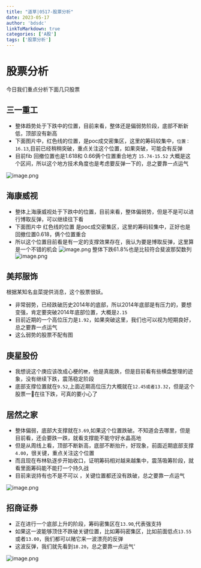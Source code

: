 ```yaml
---
title: "道草|0517-股票分析"
date: 2023-05-17
author: 'bdsdc'
linkToMarkdown: true
categories: ['A股']
tags: ['股票分析']
---
```

# 股票分析
今日我们重点分析下面几只股票

## 三一重工
- 整体趋势处于下跌中的位置，目前来看，整体还是偏弱势阶段，底部不断新低，顶部没有新高
- 下面图片中，红色线的位置，是poc成交密集区，这里的筹码较集中，`位置：16.13`,目前已经稍稍突破，重点关注这个位置，如果突破，可能会有反弹
- 目前fib 回撤位置也是1.618和 0.66俩个位置重合地方  `15.74-15.52` 大概是这个区间，所以这个地方技术角度也是考虑要反弹一下的，总之要靠一点运气

![image.png](https://bdsblog.oss-cn-shanghai.aliyuncs.com/blog/20230517211736.png)


## 海康威视
- 整体上海康威视处于下跌中的位置，目前来看，整体偏弱势，但是不是可以进行博取反弹，可以继续往下看
- 下面图片中 红色线的位置 是poc成交密集区，这里的筹码较集中，正好也是回撤位置0.618，俩个位置重合
- 所以这个位置目前看是有一定的支撑效果存在，我认为要是博取反弹，这里算是一个不错的机会
![image.png](https://bdsblog.oss-cn-shanghai.aliyuncs.com/blog/20230517203303.png)
整体下跌61.8%也是比较符合斐波那契数列
![image.png](https://bdsblog.oss-cn-shanghai.aliyuncs.com/blog/20230517203754.png)

## 美邦服饰
根据某知名韭菜提供消息，这个股票很妖。
- 非常弱势，已经跌破历史2014年的底部，所以2014年底部是有压力的，要想变强，肯定要突破2014年底部位置，大概是`2.15`
- 目前近期的一个高位压力是`1.92`，如果突破这里，我们也可以视为短期良好，总之要靠一点运气
- 这么弱势的股票不配有图

## 庚星股份
- 我想说这个庚应该改成心梗的`梗`，他是真能跌，但是目前看有些横盘整理的迹象，没有继续下跌，震荡稳定阶段
- 底部支撑位置就在`9.52`,上面近期高位压力大概就在`12.45或者13.32`，但是这个股票一🥚在往下跌，可真的要小心了 

## 居然之家
- 整体偏弱，底部大支撑就在`3.69`,如果这个位置跌破。不知道会去哪里，但是目前看，还会要跌一跌，就看支撑能不能守好水晶高地
- 但是从周线上看，顶部不断新高，底部不断抬升，好现象，前面近期底部支撑`4.00`，很关键，重点关注这个位置
- 而且现在布林轨逐步开始收口，证明筹码相对越来越集中，震荡吸筹阶段，就看里面筹码能不能打一个持久战
- 目前来说持有也不是不可以 ，关键位置都还没有跌破，总之要靠一点运气

![image.png](https://bdsblog.oss-cn-shanghai.aliyuncs.com/blog/20230517212237.png)

## 招商证券
- 正在进行一个底部上升的阶段，筹码密集区在`13.90`,代表强支持
- 如果这一波能够顶住不跌破关键位置，比如筹码密集区，比如前面低点`13.55`或者`13.00`，我们都可以赌它来一波漂亮的反弹
- 这波反弹，我们就先看到`18.20`，总之要靠一点运气‘

![image.png](https://bdsblog.oss-cn-shanghai.aliyuncs.com/blog/20230517212357.png)
